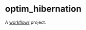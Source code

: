 # optim_hibernation

A [workflowr][] project.

[workflowr]: https://github.com/jdblischak/workflowr
